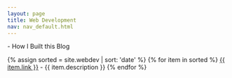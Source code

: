 ```yaml
---
layout: page
title: Web Development
nav: nav_default.html
---
```

<p style="display:inline">- How I Built this Blog</p>

{% assign sorted = site.webdev | sort: 'date' %}
{% for item in sorted %}
  <a href="{{ item.url }}">{{ item.link }}</a> - {{ item.description }}
{% endfor %}
